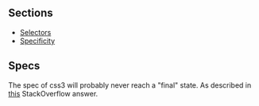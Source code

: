 ## Sections

* [Selectors](selectors/README.md)
* [Specificity](specificity.md)

## Specs

The spec of css3 will probably never reach a "final" state. As described in
[this](https://stackoverflow.com/questions/8637901/is-css3-an-official-standard) StackOverflow answer.

